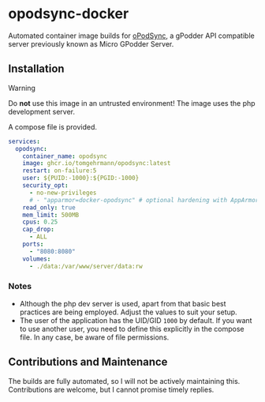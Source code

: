 # opodsync-docker

Automated container image builds for [oPodSync](https://github.com/kd2org/opodsync), a gPodder API compatible server previously known as Micro GPodder Server.

## Installation

> [!warning]
> Do **not** use this image in an untrusted environment! The image uses the php development server.

A compose file is provided.

```yaml:compose.yaml
services:
  opodsync:
    container_name: opodsync
    image: ghcr.io/tomgehrmann/opodsync:latest
    restart: on-failure:5
    user: ${PUID:-1000}:${PGID:-1000}
    security_opt:
      - no-new-privileges
      # - "apparmor=docker-opodsync" # optional hardening with AppArmor
    read_only: true
    mem_limit: 500MB
    cpus: 0.25
    cap_drop:
      - ALL
    ports:
      - "8080:8080"
    volumes:
      - ./data:/var/www/server/data:rw

```

### Notes

* Although the php dev server is used, apart from that basic best practices are being employed. Adjust the values to suit your setup.
* The user of the application has the UID/GID `1000` by default. If you want to use another user, you need to define this explicitly in the compose file. In any case, be aware of file permissions.

## Contributions and Maintenance
The builds are fully automated, so I will not be actively maintaining this.
Contributions are welcome, but I cannot promise timely replies.